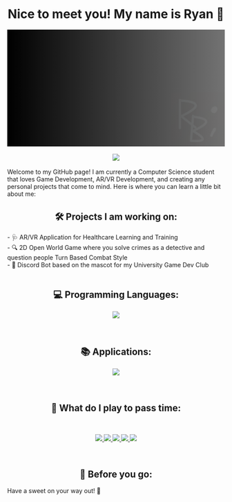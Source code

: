<div align="center">
  <h1> Nice to meet you! My name is Ryan 👋</h1>
</div>

<p align="center">
  <img src="Featured Banner.png" />
</p>

<p align="center">
  <a href="https://skillicons.dev">
    <img src="https://skillicons.dev/icons?i=linkedin,gmail,wordpress" />
  </a>
</p>

Welcome to my GitHub page! I am currently a Computer Science student that loves Game Development, AR/VR Development, and creating any personal projects that come to mind. Here is where you can learn a little bit about me:

<div align="center">
  <h2> 🛠️ Projects I am working on: </h2>
</div>
- 🩺 AR/VR Application for Healthcare Learning and Training
<br>
- 🔍 2D Open World Game where you solve crimes as a detective and question people Turn Based Combat Style
<br>
- 🧀 Discord Bot based on the mascot for my University Game Dev Club
<br>

<br>

<div align="center">
  <h2> 💻 Programming Languages: </h2>
</div>
<p align="center">
  <a href="https://skillicons.dev">
    <img src="https://skillicons.dev/icons?i=c,cs,cpp,html,css,js,react,java,kotlin,py,sqlite,lua" />
  </a>
</p>

<br>

<div align="center">
  <h2> 📚 Applications: </h2>
</div>
<p align="center">
  <a href="https://skillicons.dev">
    <img src="https://skillicons.dev/icons?i=unity,unreal,godot,robloxstudio,blender,figma,visualstudio,vscode,idea" />
  </a>
</p>

<br>

<div align="center">
  <h2> 👾 What do I play to pass time: </h2>
</div>

<br>

<p align="center">
  <a href="#">
    <img src="https://img.shields.io/badge/3DS-D12228?style=for-the-badge&logo=nintendo-3ds&logoColor=white" />
    <img src="https://img.shields.io/badge/Wii-8B8B8B?style=for-the-badge&logo=wii&logoColor=white" />
    <img src="https://img.shields.io/badge/Wii%20U-8B8B8B?style=for-the-badge&logo=wiiu&logoColor=white" />
    <img src="https://img.shields.io/badge/xbox-%23107C10.svg?style=for-the-badge&logo=xbox&logoColor=white" />
    <img src="https://img.shields.io/badge/steam-%23000000.svg?style=for-the-badge&logo=steam&logoColor=white" />
  </a>
</p>

<br>

<div align="center">
  <h2> 🛑 Before you go: </h2>
</div>

Have a sweet on your way out! 🎂





<!--
**bernalr2/bernalr2** is a ✨ _special_ ✨ repository because its `README.md` (this file) appears on your GitHub profile.

Here are some ideas to get you started:

- 🔭 I’m currently working on ...
- 🌱 I’m currently learning ...
- 👯 I’m looking to collaborate on ...
- 🤔 I’m looking for help with ...
- 💬 Ask me about ...
- 📫 How to reach me: ...
- 😄 Pronouns: ...
- ⚡ Fun fact: ...
-->
